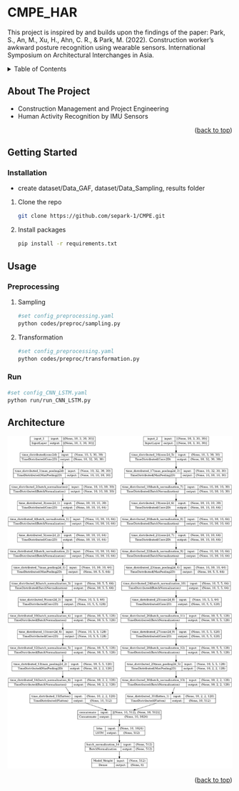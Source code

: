 # CMPE_HAR

<div id="top"></div>

This project is inspired by and builds upon the findings of the paper: Park, S., An, M., Xu, H., Ahn, C. R., & Park, M. (2022). Construction worker’s awkward posture recognition using wearable sensors. International Symposium on Architectural Interchanges in Asia.

<!-- TABLE OF CONTENTS -->
<details>
  <summary>Table of Contents</summary>
  <ol>
    <li>
      <a href="#about-the-project">About The Project</a></li>
    <li>
      <a href="#getting-started">Getting Started</a></li>
    <li>
      <a href="#usage">Usage</a></li>
    <li>
      <a href="#architecture">Architecture</a></li>
  </ol>
</details>

<!-- ABOUT THE PROJECT -->
## About The Project
* Construction Management and Project Engineering
* Human Activity Recognition by IMU Sensors
<p align="right">(<a href="#top">back to top</a>)</p>

<!-- GETTING STARTED -->
## Getting Started

### Installation

* create dataset/Data_GAF, dataset/Data_Sampling, results folder

1. Clone the repo
   ```sh
   git clone https://github.com/separk-1/CMPE.git
   ```
2. Install packages
   ```sh
   pip install -r requirements.txt
   ```

<!-- USAGE -->
## Usage
### Preprocessing

1. Sampling
   ```sh
   #set config_preprocessing.yaml
   python codes/preproc/sampling.py
   ```
2. Transformation
   ```sh
   #set config_preprocessing.yaml
   python codes/preproc/transformation.py
   ```
### Run

   ```sh
   #set config_CNN_LSTM.yaml
   python run/run_CNN_LSTM.py
   ```

<!-- Architecture -->
## Architecture
![Createplan](./image/architecture.png)

<p align="right">(<a href="#top">back to top</a>)</p>
